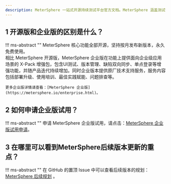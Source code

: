 ```yaml
---
description: MeterSphere 一站式开源持续测试平台官方文档。MeterSphere 涵盖测试管理、接口测试、UI 测试和性能测试等功能，全面兼容 JMeter、Selenium 等主流开源标准，有效助力开发和测试团队充分利用云弹性进行高度可 扩展的自动化测试，加速高质量的软件交付。
---
```


## 1 开源版和企业版的区别是什么？
!!! ms-abstract ""
    MeterSphere 核心功能全部开源，坚持按月发布新版本，永久免费使用。<br />
    相比 MeterSphere 开源版，MeterSphere 企业版在功能上提供面向企业级应用场景的 X-Pack 增强包，包含UI测试、版本管理、缺陷双向同步、单点登录等增强功能，并随产品迭代持续增加。同时企业版本提供原厂技术支持服务，服务内容包括部署升级、使用培训、最佳实践赋能、问题排查等。<br />

    更多企业版详情请查看：[MeterSphere 企业版](https://metersphere.io/enterprise.html)。

## 2 如何申请企业版试用？
!!! ms-abstract ""
    申请 MeterSphere 企业版试用，请点击：[MeterSphere 企业版试用申请](https://jinshuju.net/f/CzzAOe)。

## 3 在哪里可以看到MeterSphere后续版本更新的重点？
!!! ms-abstract ""
    在 GitHub 的置顶 Issue 中可以查看后续版本的规划：[MeterSphere 后续规划](https://github.com/metersphere/metersphere/issues) 。

